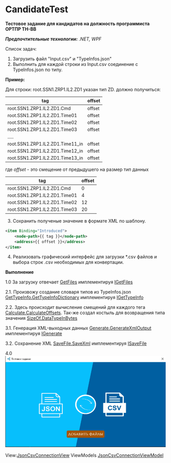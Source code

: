 ﻿# CandidateTest

**Тестовое задание для кандидатов на должность программиста ОРТПР ТН-ВВ**

***Предпочтительные технологии:** .NET, WPF*

Cписок задач:

1. Загрузить файл "Input.csv" и "TypeInfos.json" 
2.  Выполнить для каждой строки из Input.csv соединение с TypeInfos.json по типу.

**Пример:**

Для строки: root.SSN1.ZRP1.IL2.ZD1 указан тип ZD.
должно получиться:

| tag | offset |
| ------ | ------ |
| root.SSN1.ZRP1.IL2.ZD1.Cmd | offset |
| root.SSN1.ZRP1.IL2.ZD1.Time01 | offset |
| root.SSN1.ZRP1.IL2.ZD1.Time02 | offset |
| root.SSN1.ZRP1.IL2.ZD1.Time03 | offset |
| ..... |  |
| root.SSN1.ZRP1.IL2.ZD1.Time11_in | offset |
| root.SSN1.ZRP1.IL2.ZD1.Time12_in | offset |
| root.SSN1.ZRP1.IL2.ZD1.Time13_in | offset |

где *offset* - это смещение от предыдушего на размер тип данных

| tag | offset |
| ------ | ------ |
| root.SSN1.ZRP1.IL2.ZD1.Cmd | 0 |
| root.SSN1.ZRP1.IL2.ZD1.Time01 | 4 |
| root.SSN1.ZRP1.IL2.ZD1.Time02 | 12 |
| root.SSN1.ZRP1.IL2.ZD1.Time03 | 20 |


3.  Сохранить полученые значение в формате XML по шаблону.


```xml
<item Binding="Introduced">
    <node-path>{{ tag }}</node-path>
    <address>{{ offset }}</address>
</item>
```


4. Реализовать графический интерфейс для загрузки *.csv файлов и выбора строк .csv необходимых для конвертации.

**Выполнение**

1.0 За загрузку отвечает [GetFiles](https://github.com/STGorbunovDA/ObjectivesOfTheInterview/blob/main/2_CSVConnectionJSON/ConnTest/Infrastructure/GetFiles.cs) имплементируя [IGetFiles](https://github.com/STGorbunovDA/ObjectivesOfTheInterview/blob/main/2_CSVConnectionJSON/ConnTest/Infrastructure/Interfaces/IGetFiles.cs)

2.1.  Произвожу создание словаря типов из TypeInfos.json [GetTypeInfo.GetTypeInfoDictionary](https://github.com/STGorbunovDA/ObjectivesOfTheInterview/blob/main/2_CSVConnectionJSON/ConnTest/Infrastructure/GetTypeInfo.cs) имплементируя [IGetTypeInfo](https://github.com/STGorbunovDA/ObjectivesOfTheInterview/blob/main/2_CSVConnectionJSON/ConnTest/Infrastructure/Interfaces/IGetTypeInfo.cs)

2.2. Здесь происходит вычисление смещений для каждого тега [Calculate.CalculateOffsets](https://github.com/STGorbunovDA/ObjectivesOfTheInterview/blob/main/2_CSVConnectionJSON/ConnTest/Infrastructure/Calculate.cs). Так-же создал костыль для возвращения типа значения [SizeOf.DataTypeInBytes](https://github.com/STGorbunovDA/ObjectivesOfTheInterview/blob/main/2_CSVConnectionJSON/ConnTest/Infrastructure/SizeOf.cs)

3.1. Генерация XML-выходных данных [Generate.GenerateXmlOutput](https://github.com/STGorbunovDA/ObjectivesOfTheInterview/blob/main/2_CSVConnectionJSON/ConnTest/Infrastructure/Generate.cs) имплементируя [IGenerate](https://github.com/STGorbunovDA/ObjectivesOfTheInterview/blob/main/2_CSVConnectionJSON/ConnTest/Infrastructure/Interfaces/IGenerate.cs)

3.2. Сохранение XML [SaveFile.SaveXml](https://github.com/STGorbunovDA/ObjectivesOfTheInterview/blob/main/2_CSVConnectionJSON/ConnTest/Infrastructure/SaveFile.cs) имплементируя [ISaveFile](https://github.com/STGorbunovDA/ObjectivesOfTheInterview/blob/main/2_CSVConnectionJSON/ConnTest/Infrastructure/Interfaces/ISaveFile.cs)

4.0 ![picture for Offset Converter](https://github.com/STGorbunovDA/ObjectivesOfTheInterview/blob/main/source/1.png)

 View:[JsonCsvConnectionView](https://github.com/STGorbunovDA/ObjectivesOfTheInterview/blob/main/2_CSVConnectionJSON/ConnTest/Views/JsonCsvConnectionView.xaml)
 ViewModels [JsonCsvConnectionViewModel](https://github.com/STGorbunovDA/ObjectivesOfTheInterview/blob/main/2_CSVConnectionJSON/ConnTest/ViewModels/JsonCsvConnectionViewModel.cs)

